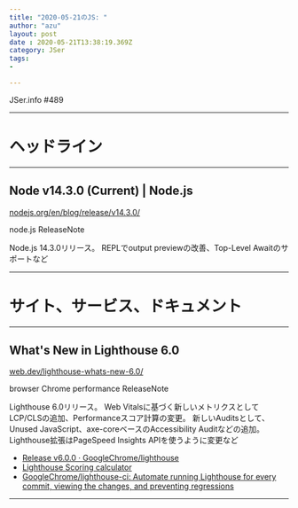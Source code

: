 ```yaml
---
title: "2020-05-21のJS: "
author: "azu"
layout: post
date : 2020-05-21T13:38:19.369Z
category: JSer
tags:
-

---
```


JSer.info #489

----

<h1 class="site-genre">ヘッドライン</h1>

----

## Node v14.3.0 (Current) | Node.js
[nodejs.org/en/blog/release/v14.3.0/](https://nodejs.org/en/blog/release/v14.3.0/ "Node v14.3.0 (Current) | Node.js")
<p class="jser-tags jser-tag-icon"><span class="jser-tag">node.js</span> <span class="jser-tag">ReleaseNote</span></p>

Node.js 14.3.0リリース。
REPLでoutput previewの改善、Top-Level Awaitのサポートなど


----
<h1 class="site-genre">サイト、サービス、ドキュメント</h1>

----

## What's New in Lighthouse 6.0
[web.dev/lighthouse-whats-new-6.0/](https://web.dev/lighthouse-whats-new-6.0/ "What's New in Lighthouse 6.0")
<p class="jser-tags jser-tag-icon"><span class="jser-tag">browser</span> <span class="jser-tag">Chrome</span> <span class="jser-tag">performance</span> <span class="jser-tag">ReleaseNote</span></p>

Lighthouse 6.0リリース。
Web Vitalsに基づく新しいメトリクスとしてLCP/CLSの追加、Performanceスコア計算の変更。
新しいAuditsとして、Unused JavaScript、axe-coreベースのAccessibility Auditなどの追加。
Lighthouse拡張はPageSpeed Insights APIを使うように変更など

- [Release v6.0.0 · GoogleChrome/lighthouse](https://github.com/GoogleChrome/lighthouse/releases/tag/v6.0.0 "Release v6.0.0 · GoogleChrome/lighthouse")
- [Lighthouse Scoring calculator](https://googlechrome.github.io/lighthouse/scorecalc/ "Lighthouse Scoring calculator")
- [GoogleChrome/lighthouse-ci: Automate running Lighthouse for every commit, viewing the changes, and preventing regressions](https://github.com/GoogleChrome/lighthouse-ci "GoogleChrome/lighthouse-ci: Automate running Lighthouse for every commit, viewing the changes, and preventing regressions")

----
